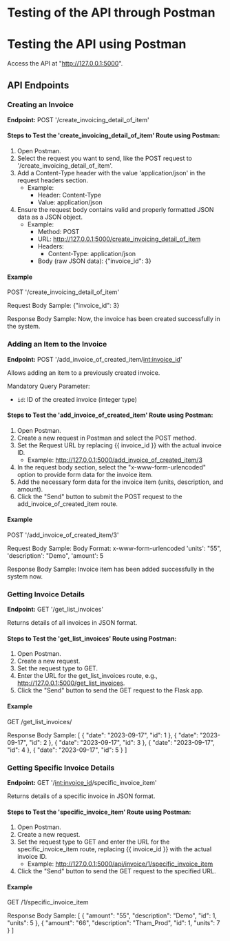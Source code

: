# Testing of the API through Postman


# Testing the API using Postman

Access the API at "http://127.0.0.1:5000".

## API Endpoints ##

### Creating an Invoice ###

**Endpoint:** POST '/create_invoicing_detail_of_item'

#### Steps to Test the 'create_invoicing_detail_of_item' Route using Postman:

1. Open Postman.
2. Select the request you want to send, like the POST request to '/create_invoicing_detail_of_item'.
3. Add a Content-Type header with the value 'application/json' in the request headers section.
   - Example:
     - Header: Content-Type
     - Value: application/json
4. Ensure the request body contains valid and properly formatted JSON data as a JSON object.
   - Example:
     - Method: POST
     - URL: http://127.0.0.1:5000/create_invoicing_detail_of_item
     - Headers:
       - Content-Type: application/json
     - Body (raw JSON data): {"invoice_id": 3}

#### Example ####
POST '/create_invoicing_detail_of_item'

Request Body Sample:
{"invoice_id": 3}

Response Body Sample:
Now, the invoice has been created successfully in the system.

### Adding an Item to the Invoice ###

**Endpoint:** POST '/add_invoice_of_created_item/<int:invoice_id>'

Allows adding an item to a previously created invoice.

Mandatory Query Parameter:
- `id`: ID of the created invoice (integer type)

#### Steps to Test the 'add_invoice_of_created_item' Route using Postman:

1. Open Postman.
2. Create a new request in Postman and select the POST method.
3. Set the Request URL by replacing {{ invoice_id }} with the actual invoice ID.
   - Example: http://127.0.0.1:5000/add_invoice_of_created_item/3
4. In the request body section, select the "x-www-form-urlencoded" option to provide form data for the invoice item.
5. Add the necessary form data for the invoice item (units, description, and amount).
6. Click the "Send" button to submit the POST request to the add_invoice_of_created_item route.

#### Example ####

POST '/add_invoice_of_created_item/3'

Request Body Sample:
Body Format: x-www-form-urlencoded
'units': "55",
'description': "Demo",
'amount': 5

Response Body Sample:
Invoice item has been added successfully in the system now.


### Getting Invoice Details ###

**Endpoint:** GET '/get_list_invoices'

Returns details of all invoices in JSON format.

#### Steps to Test the 'get_list_invoices' Route using Postman:

1. Open Postman.
2. Create a new request.
3. Set the request type to GET.
4. Enter the URL for the get_list_invoices route, e.g., http://127.0.0.1:5000/get_list_invoices.
5. Click the "Send" button to send the GET request to the Flask app.

#### Example ####

GET /get_list_invoices/

Response Body Sample:
[
{
"date": "2023-09-17",
"id": 1
},
{
"date": "2023-09-17",
"id": 2
},
{
"date": "2023-09-17",
"id": 3
},
{
"date": "2023-09-17",
"id": 4
},
{
"date": "2023-09-17",
"id": 5
}
]



### Getting Specific Invoice Details ###

**Endpoint:** GET '/<int:invoice_id>/specific_invoice_item'

Returns details of a specific invoice in JSON format.

#### Steps to Test the 'specific_invoice_item' Route using Postman:

1. Open Postman.
2. Create a new request.
3. Set the request type to GET and enter the URL for the specific_invoice_item route, replacing {{ invoice_id }} with the actual invoice ID.
   - Example: http://127.0.0.1:5000/api/invoice/1/specific_invoice_item
4. Click the "Send" button to send the GET request to the specified URL.

#### Example ####

GET /1/specific_invoice_item

Response Body Sample:
[
{
"amount": "55",
"description": "Demo",
"id": 1,
"units": 5
},
{
"amount": "66",
"description": "Tham_Prod",
"id": 1,
"units": 7
}
]
